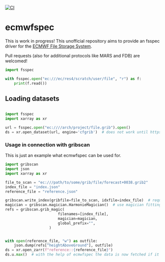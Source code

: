 [![CI](https://github.com/observingClouds/ecmwfspec/actions/workflows/tests.yml/badge.svg?branch=main)](https://github.com/observingClouds/ecmwfspec/actions?query=workflow%3ATests)

# ecmwfspec

This is work in progress! This unofficial repository aims to provide an fsspec driver for the [ECMWF File Storage System](https://confluence.ecmwf.int/display/UDOC/ECFS+user+documentation).

Pull requests (also for additional protocols like MARS and FDB) are welcomed!

```python
import fsspec

with fsspec.open("ec:///ec/res4/scratch/user/file", "r") as f:
    print(f.read())
```
## Loading datasets

```python

import fsspec
import xarray as xr

url = fsspec.open("ec:////arch/project/file.grib").open()
ds = xr.open_dataset(url, engine='cfgrib')  # does not work until https://github.com/ecmwf/cfgrib/issues/326 is solved
```


### Usage in connection with gribscan
This is just an example what ecmwfspec can be used for.

```python
import gribscan
import json
import xarray as xr

file_to_scan = "ec:///path/to/some/grib/file/forecast+0038.grib2"
index_file = "index.json"
reference_file = "reference.json"

gribscan.write_index(gribfile=file_to_scan, idxfile=index_file)  # required currently patch https://github.com/gribscan/gribscan/commit/7a5e595759f48e3118964091358f1b2e9eb32b37 to work with fsspec paths
magician = gribscan.magician.HarmonieMagician()  # use magician fitting the grib file
refs = gribscan.grib_magic(
                        filenames=[index_file],
                        magician=magician,
                        global_prefix="",
                    )


with open(reference_file, "w") as outfile:
    json.dump(refs["heightAboveGround"], outfile)
ds = xr.open_zarr(f"reference::{reference_file}")
ds.u.max()  # with the help of ecmwfspec the data is now fetched if it is not locally cached
```
